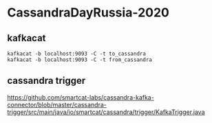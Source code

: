 # CassandraDayRussia-2020

## kafkacat
````
kafkacat -b localhost:9093 -C -t to_cassandra
kafkacat -b localhost:9093 -C -t from_cassandra
````

## cassandra trigger

https://github.com/smartcat-labs/cassandra-kafka-connector/blob/master/cassandra-trigger/src/main/java/io/smartcat/cassandra/trigger/KafkaTrigger.java
